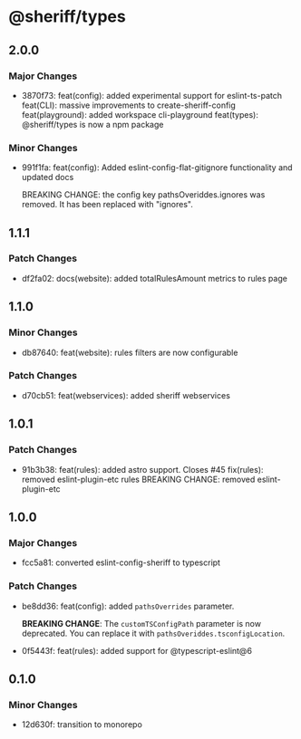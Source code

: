 # @sheriff/types

## 2.0.0

### Major Changes

- 3870f73: feat(config): added experimental support for eslint-ts-patch
  feat(CLI): massive improvements to create-sheriff-config
  feat(playground): added workspace cli-playground
  feat(types): @sheriff/types is now a npm package

### Minor Changes

- 991f1fa: feat(config): Added eslint-config-flat-gitignore functionality and updated docs

  BREAKING CHANGE: the config key pathsOveriddes.ignores was removed. It has been replaced with "ignores".

## 1.1.1

### Patch Changes

- df2fa02: docs(website): added totalRulesAmount metrics to rules page

## 1.1.0

### Minor Changes

- db87640: feat(website): rules filters are now configurable

### Patch Changes

- d70cb51: feat(webservices): added sheriff webservices

## 1.0.1

### Patch Changes

- 91b3b38: feat(rules): added astro support. Closes #45
  fix(rules): removed eslint-plugin-etc rules
  BREAKING CHANGE: removed eslint-plugin-etc

## 1.0.0

### Major Changes

- fcc5a81: converted eslint-config-sheriff to typescript

### Patch Changes

- be8dd36: feat(config): added `pathsOverrides` parameter.

  **BREAKING CHANGE**: The `customTSConfigPath` parameter is now deprecated. You can replace it with `pathsOveriddes.tsconfigLocation`.

- 0f5443f: feat(rules): added support for @typescript-eslint@6

## 0.1.0

### Minor Changes

- 12d630f: transition to monorepo
